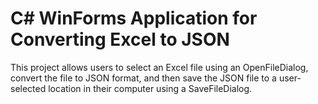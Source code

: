 # C# WinForms Application for Converting Excel to JSON #
This project allows users to select an Excel file using an OpenFileDialog, convert the file to JSON format, and then save the JSON file to a user-selected location in their computer using a SaveFileDialog.

